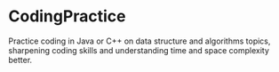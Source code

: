 # CodingPractice
Practice coding in Java or C++ on data structure and algorithms topics, sharpening coding skills and understanding time and space complexity better.  